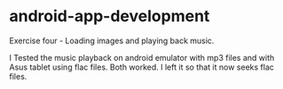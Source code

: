 # android-app-development

Exercise four - Loading images and playing back music. 

I Tested the music playback on android emulator with mp3 files and with Asus tablet using flac files.
Both worked. I left it so that it now seeks flac files. 
